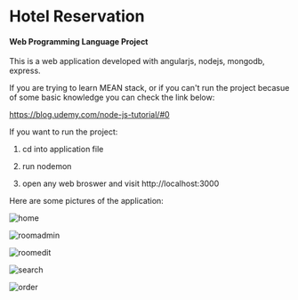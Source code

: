 # **Hotel Reservation**

#### Web Programming Language Project

This is a web application developed with angularjs, nodejs, mongodb, express.

If you are trying to learn MEAN stack, or if you can't run the project becasue of some basic knowledge you can check the link below: 

https://blog.udemy.com/node-js-tutorial/#0

If you want to run the project:

1. cd into application file

2. run nodemon

3. open any web broswer and visit http://localhost:3000

Here are some pictures of the application:


![home](https://raw.githubusercontent.com/dumblejd/HotelReservationApplication/master/ReadMePic/home.png)
      
      
![roomadmin](https://raw.githubusercontent.com/dumblejd/HotelReservationApplication/master/ReadMePic/roomadmin.png)
        
![roomedit](https://raw.githubusercontent.com/dumblejd/HotelReservationApplication/master/ReadMePic/roomedit.png)
     
![search](https://raw.githubusercontent.com/dumblejd/HotelReservationApplication/master/ReadMePic/search.png)
      
![order](https://raw.githubusercontent.com/dumblejd/HotelReservationApplication/master/ReadMePic/order.png)
      


